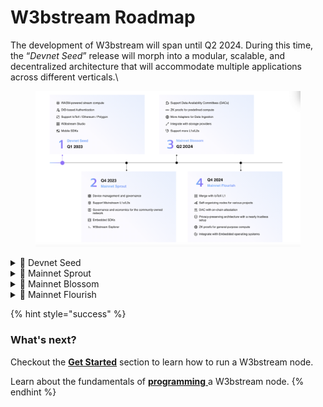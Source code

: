 # W3bstream Roadmap

The development of W3bstream will span until Q2 2024. During this time, the “_Devnet Seed_”  release will morph into a modular, scalable, and decentralized architecture that will accommodate multiple applications across different verticals.\


<figure><img src="../.gitbook/assets/img_v2_59090458-4738-48db-85c6-41a96b21730h.png" alt=""><figcaption></figcaption></figure>

<details>

<summary>🌰 Devnet Seed</summary>

* WASM-powered virtual machine for stream compute of device data
* Device and user binding based on DID
* Support IoTeX and Ethereum
* W3bstream Studio for developing apps
* Mobile SDKs

</details>

<details>

<summary>🌱 Mainnet Sprout</summary>

* Multi-tenant WASM virtual machine with distributed resource scheduling
* Integrate with decentralized storage protocols
* Zero-knowledge proof for dApps
* W3bstream Studio for VSCODE
* Embedded SDKs

</details>

<details>

<summary>🥀 Mainnet Blossom</summary>

* Support customized device onboarding via plugins
* Data Availability Committees (DACs) with sharding supported
* Stake to run nodes for the community-owned network
* Support mainstream L1s
* W3bstream Explorer for visualizing and analyzing

</details>

<details>

<summary>🌸 Mainnet Flourish</summary>

* DAC with on-chain attestation
* State expiry and data expiry
* Dynamic pricing of ordering nodes for specific dApps
* Privacy-preserving architecture with a nearly trustless setup
* Zero knowledge tools for developers

</details>

{% hint style="success" %}
### What's next?

Checkout the [**Get Started**](../client-sdks/introduction/) section to learn how to run a W3bstream node.

Learn about the fundamentals of [**programming** ](../get-started/basic-concepts/)a W3bstream node.
{% endhint %}

